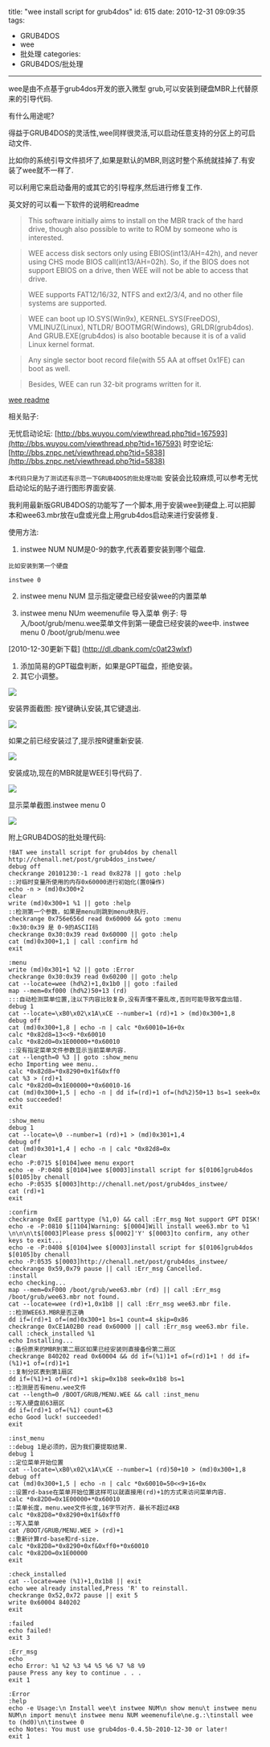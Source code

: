 title: "wee install script for grub4dos"
id: 615
date: 2010-12-31 09:09:35
tags: 
- GRUB4DOS
- wee
- 批处理
categories: 
- GRUB4DOS/批处理
---

wee是由不点基于grub4dos开发的嵌入微型 grub,可以安装到硬盘MBR上代替原来的引导代码.

有什么用途呢?

得益于GRUB4DOS的灵活性,wee同样很灵活,可以启动任意支持的分区上的可启动文件.

比如你的系统引导文件损坏了,如果是默认的MBR,则这时整个系统就挂掉了.有安装了wee就不一样了.

可以利用它来启动备用的或其它的引导程序,然后进行修复工作.

英文好的可以看一下软件的说明和readme
>   This software initially aims to install on the MBR track of the hard drive,
   though also possible to write to ROM by someone who is interested.

>   WEE access disk sectors only using EBIOS(int13/AH=42h), and never using
   CHS mode BIOS call(int13/AH=02h). So, if the BIOS does not support EBIOS
   on a drive, then WEE will not be able to access that drive.

>   WEE supports FAT12/16/32, NTFS and ext2/3/4, and no other file systems are
   supported.

>   WEE can boot up IO.SYS(Win9x), KERNEL.SYS(FreeDOS), VMLINUZ(Linux), NTLDR/
   BOOTMGR(Windows), GRLDR(grub4dos). And GRUB.EXE(grub4dos) is also bootable
   because it is of a valid Linux kernel format.

>   Any single sector boot record file(with 55 AA at offset 0x1FE) can boot
   as well.

>   Besides, WEE can run 32-bit programs written for it.

 [wee readme](https://grubutils.googlecode.com/svn/grubutils/wee/README.txt)

相关贴子:

无忧启动论坛:   [http://bbs.wuyou.com/viewthread.php?tid=167593](http://bbs.wuyou.com/viewthread.php?tid=167593)
时空论坛:  [http://bbs.znpc.net/viewthread.php?tid=5838](http://bbs.znpc.net/viewthread.php?tid=5838)

`本代码只是为了测试还有示范一下GRUB4DOS的批处理功能`
安装会比较麻烦,可以参考无忧启动论坛的贴子进行图形界面安装.

我利用最新版GRUB4DOS的功能写了一个脚本,用于安装wee到硬盘上.可以把脚本和wee63.mbr放在u盘或光盘上用grub4dos启动来进行安装修复.

使用方法:
  1. instwee NUM
    NUM是0-9的数字,代表着要安装到哪个磁盘.

    比如安装到第一个硬盘

    instwee 0

  2. instwee menu NUM
    显示指定硬盘已经安装wee的内置菜单

  3. instwee menu NUm weemenufile
     导入菜单
     例子: 导入/boot/grub/menu.wee菜单文件到第一硬盘已经安装的wee中.
     instwee menu 0 /boot/grub/menu.wee

[2010-12-30更新下载] (http://dl.dbank.com/c0at23wlxf)

1.  添加简易的GPT磁盘判断，如果是GPT磁盘，拒绝安装。
2.  其它小调整。 


![](https://www.sugarsync.com/pf/D601052_6893493_13501)

安装界面截图: 按Y键确认安装,其它键退出.

![](https://www.sugarsync.com/pf/D601052_6893493_13560)

如果之前已经安装过了,提示按R键重新安装.

![](https://www.sugarsync.com/pf/D601052_6893493_13562)

安装成功,现在的MBR就是WEE引导代码了.

![](https://www.sugarsync.com/pf/D601052_6893493_13564)

显示菜单截图.instwee menu 0

![](https://www.sugarsync.com/pf/D601052_6893493_13503)

附上GRUB4DOS的批处理代码:

```
!BAT wee install script for grub4dos by chenall http://chenall.net/post/grub4dos_instwee/
debug off
checkrange 20101230:-1 read 0x8278 || goto :help
::对临时变量所使用的内存0x60000进行初始化(置0操作)
echo -n > (md)0x300+2
clear
write (md)0x300+1 %1 || goto :help
::检测第一个参数，如果是menu则跳到menu块执行．
checkrange 0x756e656d read 0x60000 && goto :menu
:0x30:0x39 是 0-9的ASCII码
checkrange 0x30:0x39 read 0x60000 || goto :help
cat (md)0x300+1,1 | call :confirm hd
exit

:menu
write (md)0x301+1 %2 || goto :Error
checkrange 0x30:0x39 read 0x60200 || goto :help
cat --locate=wee (hd%2)+1,0x1b0 || goto :failed
map --mem=0xf000 (hd%2)50+13 (rd)
:::自动检测菜单位置,注以下内容比较复杂,没有弄懂不要乱改,否则可能导致写盘出错.
debug 1
cat --locate=\xB0\x02\x1A\xCE --number=1 (rd)+1 > (md)0x300+1,8
debug off
cat (md)0x300+1,8 | echo -n | calc *0x60010=16+0x
calc *0x82d8=13<<9-*0x60010
calc *0x82d0=0x1E00000+*0x60010
::没有指定菜单文件参数显示当前菜单内容.
cat --length=0 %3 || goto :show_menu
echo Importing wee menu..
calc *0x82d8=*0x8290+0x1f&0xff0
cat %3 > (rd)+1
calc *0x82d0=0x1E00000+*0x60010-16
cat (md)0x300+1,5 | echo -n | dd if=(rd)+1 of=(hd%2)50+13 bs=1 seek=0x
echo succeeded!
exit

:show_menu
debug 1
cat --locate=\0 --number=1 (rd)+1 > (md)0x301+1,4
debug off
cat (md)0x301+1,4 | echo -n | calc *0x82d8=0x
clear
echo -P:0715 $[0104]wee menu export
echo -e -P:0408 $[0104]wee $[0003]install script for $[0106]grub4dos $[0105]by chenall
echo -P:0535 $[0003]http://chenall.net/post/grub4dos_instwee/
cat (rd)+1
exit

:confirm
checkrange 0xEE parttype (%1,0) && call :Err_msg Not support GPT DISK!
echo -e -P:0810 $[1104]Warning: $[0004]Will install wee63.mbr to %1 \n\n\n\t$[0003]Please press $[0002]'Y' $[0003]to confirm, any other keys to exit...
echo -e -P:0408 $[0104]wee $[0003]install script for $[0106]grub4dos $[0105]by chenall
echo -P:0535 $[0003]http://chenall.net/post/grub4dos_instwee/
checkrange 0x59,0x79 pause || call :Err_msg Cancelled.
:install
echo checking...
map --mem=0xF000 /boot/grub/wee63.mbr (rd) || call :Err_msg /boot/grub/wee63.mbr not found.
cat --locate=wee (rd)+1,0x1b8 || call :Err_msg wee63.mbr file.
::检测WEE63.MBR是否正确
dd if=(rd)+1 of=(md)0x300+1 bs=1 count=4 skip=0x86
checkrange 0xCE1A02B0 read 0x60000 || call :Err_msg wee63.mbr file.
call :check_installed %1
echo Installing...
::备份原来的MBR到第二扇区如果已经安装则直接备份第二扇区
checkrange 840202 read 0x60004 && dd if=(%1)1+1 of=(rd)1+1 ! dd if=(%1)+1 of=(rd)1+1
::复制分区表到第1扇区
dd if=(%1)+1 of=(rd)+1 skip=0x1b8 seek=0x1b8 bs=1
::检测是否有menu.wee文件
cat --length=0 /BOOT/GRUB/MENU.WEE && call :inst_menu
::写入硬盘前63扇区
dd if=(rd)+1 of=(%1) count=63
echo Good luck! succeeded!
exit

:inst_menu
::debug 1是必须的，因为我们要提取结果．
debug 1
::定位菜单开始位置
cat --locate=\xB0\x02\x1A\xCE --number=1 (rd)50+10 > (md)0x300+1,8
debug off
cat (md)0x300+1,5 | echo -n | calc *0x60010=50<<9+16+0x
::设置rd-base在菜单开始位置这样可以就直接用(rd)+1的方式来访问菜单内容．
calc *0x82D0=0x1E00000+*0x60010
::菜单长度，menu.wee文件长度,16字节对齐．最长不超过4KB
calc *0x82D8=*0x8290+0x1f&0xff0
::写入菜单
cat /BOOT/GRUB/MENU.WEE > (rd)+1
::重新计算rd-base和rd-size.
calc *0x82D8=*0x8290+0xf&0xff0+*0x60010
calc *0x82D0=0x1E00000
exit

:check_installed 
cat --locate=wee (%1)+1,0x1b8 || exit
echo wee already installed,Press 'R' to reinstall.
checkrange 0x52,0x72 pause || exit 5
write 0x60004 840202
exit

:failed
echo failed!
exit 3

:Err_msg
echo
echo Error: %1 %2 %3 %4 %5 %6 %7 %8 %9
pause Press any key to continue . . .
exit 1

:Error
:help
echo -e Usage:\n Install wee\t instwee NUM\n show menu\t instwee menu NUM\n import menu\t instwee menu NUM weemenufile\ne.g.:\tinstall wee to (hd0)\n\tinstwee 0
echo Notes: You must use grub4dos-0.4.5b-2010-12-30 or later!
exit 1
```